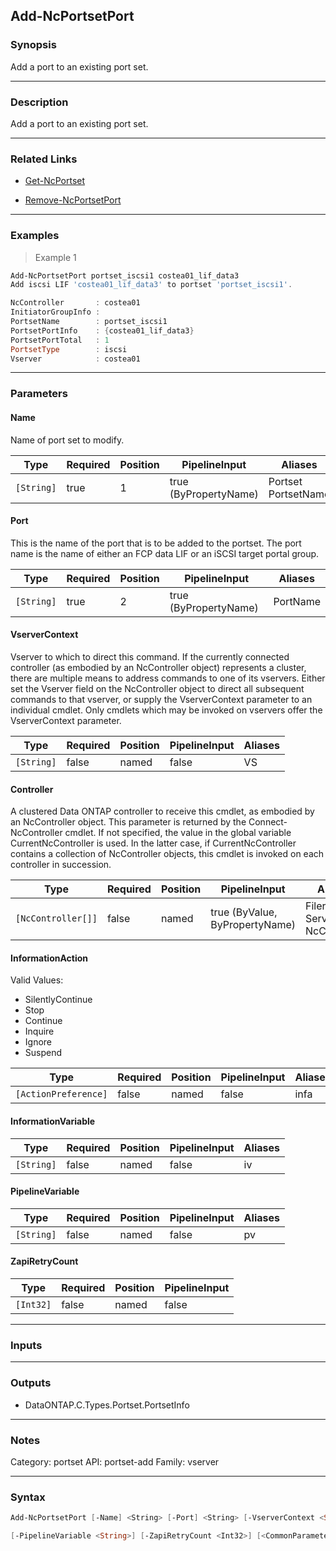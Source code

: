 Add-NcPortsetPort
-----------------

### Synopsis
Add a port to an existing port set.

---

### Description

Add a port to an existing port set.

---

### Related Links
* [Get-NcPortset](Get-NcPortset)

* [Remove-NcPortsetPort](Remove-NcPortsetPort)

---

### Examples
> Example 1

```PowerShell
Add-NcPortsetPort portset_iscsi1 costea01_lif_data3
Add iscsi LIF 'costea01_lif_data3' to portset 'portset_iscsi1'.

NcController       : costea01
InitiatorGroupInfo :
PortsetName        : portset_iscsi1
PortsetPortInfo    : {costea01_lif_data3}
PortsetPortTotal   : 1
PortsetType        : iscsi
Vserver            : costea01

```

---

### Parameters
#### **Name**
Name of port set to modify.

|Type      |Required|Position|PipelineInput        |Aliases                |
|----------|--------|--------|---------------------|-----------------------|
|`[String]`|true    |1       |true (ByPropertyName)|Portset<br/>PortsetName|

#### **Port**
This is the name of the port that is to be added to the portset.  The port name is the name of either an FCP data LIF or an iSCSI target portal group.

|Type      |Required|Position|PipelineInput        |Aliases |
|----------|--------|--------|---------------------|--------|
|`[String]`|true    |2       |true (ByPropertyName)|PortName|

#### **VserverContext**
Vserver to which to direct this command.  If the currently connected controller (as embodied by an NcController object) represents a cluster, there are multiple means to address commands to one of its vservers.  Either set the Vserver field on the NcController object to direct all subsequent commands to that vserver, or supply the VserverContext parameter to an individual cmdlet.  Only cmdlets which may be invoked on vservers offer the VserverContext parameter.

|Type      |Required|Position|PipelineInput|Aliases|
|----------|--------|--------|-------------|-------|
|`[String]`|false   |named   |false        |VS     |

#### **Controller**
A clustered Data ONTAP controller to receive this cmdlet, as embodied by an NcController object.  This parameter is returned by the Connect-NcController cmdlet.  If not specified, the value in the global variable CurrentNcController is used.  In the latter case, if CurrentNcController contains a collection of NcController objects, this cmdlet is invoked on each controller in succession.

|Type              |Required|Position|PipelineInput                 |Aliases                          |
|------------------|--------|--------|------------------------------|---------------------------------|
|`[NcController[]]`|false   |named   |true (ByValue, ByPropertyName)|Filer<br/>Server<br/>NcController|

#### **InformationAction**

Valid Values:

* SilentlyContinue
* Stop
* Continue
* Inquire
* Ignore
* Suspend

|Type                |Required|Position|PipelineInput|Aliases|
|--------------------|--------|--------|-------------|-------|
|`[ActionPreference]`|false   |named   |false        |infa   |

#### **InformationVariable**

|Type      |Required|Position|PipelineInput|Aliases|
|----------|--------|--------|-------------|-------|
|`[String]`|false   |named   |false        |iv     |

#### **PipelineVariable**

|Type      |Required|Position|PipelineInput|Aliases|
|----------|--------|--------|-------------|-------|
|`[String]`|false   |named   |false        |pv     |

#### **ZapiRetryCount**

|Type     |Required|Position|PipelineInput|
|---------|--------|--------|-------------|
|`[Int32]`|false   |named   |false        |

---

### Inputs

---

### Outputs
* DataONTAP.C.Types.Portset.PortsetInfo

---

### Notes
Category: portset
API: portset-add
Family: vserver

---

### Syntax
```PowerShell
Add-NcPortsetPort [-Name] <String> [-Port] <String> [-VserverContext <String>] [-Controller <NcController[]>] [-InformationAction <ActionPreference>] [-InformationVariable <String>] 
```
```PowerShell
[-PipelineVariable <String>] [-ZapiRetryCount <Int32>] [<CommonParameters>]
```
